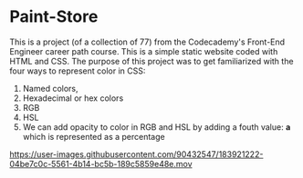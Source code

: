 # Paint-Store

This is a project (of a collection of 77) from the Codecademy's Front-End Engineer career path course.
This is a simple static website coded with HTML and CSS.
The purpose of this project was to get familiarized with the four ways to represent color in CSS: 
<ol>
<li>Named colors, </li>
<li>Hexadecimal or hex colors</li>
<li>RGB</li>
<li>HSL</li>
<li>We can add opacity to color in RGB and HSL by adding a fouth value: <strong>a</strong> which is represented as a percentage</li>
</ol>


https://user-images.githubusercontent.com/90432547/183921222-04be7c0c-5561-4b14-bc5b-189c5859e48e.mov


